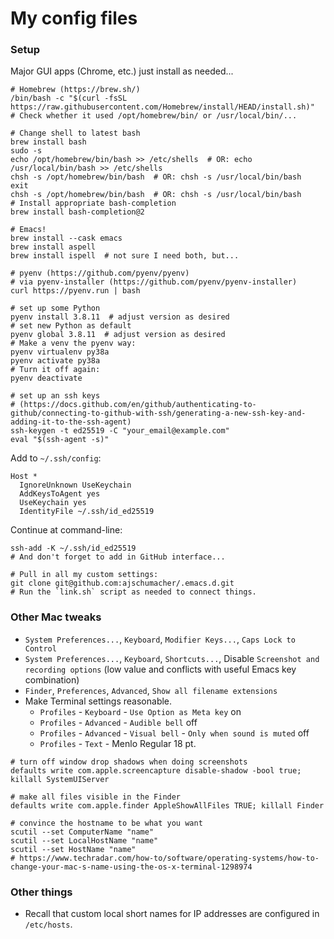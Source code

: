 # My config files


### Setup

Major GUI apps (Chrome, etc.) just install as needed...

```shell
# Homebrew (https://brew.sh/)
/bin/bash -c "$(curl -fsSL https://raw.githubusercontent.com/Homebrew/install/HEAD/install.sh)"
# Check whether it used /opt/homebrew/bin/ or /usr/local/bin/...

# Change shell to latest bash
brew install bash
sudo -s
echo /opt/homebrew/bin/bash >> /etc/shells  # OR: echo /usr/local/bin/bash >> /etc/shells
chsh -s /opt/homebrew/bin/bash  # OR: chsh -s /usr/local/bin/bash
exit
chsh -s /opt/homebrew/bin/bash  # OR: chsh -s /usr/local/bin/bash
# Install appropriate bash-completion
brew install bash-completion@2

# Emacs!
brew install --cask emacs
brew install aspell
brew install ispell  # not sure I need both, but...

# pyenv (https://github.com/pyenv/pyenv)
# via pyenv-installer (https://github.com/pyenv/pyenv-installer)
curl https://pyenv.run | bash

# set up some Python
pyenv install 3.8.11  # adjust version as desired
# set new Python as default
pyenv global 3.8.11  # adjust version as desired
# Make a venv the pyenv way:
pyenv virtualenv py38a
pyenv activate py38a
# Turn it off again:
pyenv deactivate

# set up an ssh keys
# (https://docs.github.com/en/github/authenticating-to-github/connecting-to-github-with-ssh/generating-a-new-ssh-key-and-adding-it-to-the-ssh-agent)
ssh-keygen -t ed25519 -C "your_email@example.com"
eval "$(ssh-agent -s)"
```

Add to `~/.ssh/config`:

```text
Host *
  IgnoreUnknown UseKeychain
  AddKeysToAgent yes
  UseKeychain yes
  IdentityFile ~/.ssh/id_ed25519
```

Continue at command-line:

```shell
ssh-add -K ~/.ssh/id_ed25519
# And don't forget to add in GitHub interface...

# Pull in all my custom settings:
git clone git@github.com:ajschumacher/.emacs.d.git
# Run the `link.sh` script as needed to connect things.
```


### Other Mac tweaks

 * `System Preferences...`, `Keyboard`, `Modifier Keys...`, `Caps Lock
   to Control`
 * `System Preferences...`, `Keyboard`, `Shortcuts...`, Disable
   `Screenshot and recording options` (low value and conflicts with
   useful Emacs key combination)
 * `Finder`, `Preferences`, `Advanced`, `Show all filename extensions`
 * Make Terminal settings reasonable.
     * `Profiles` - `Keyboard` - `Use Option as Meta key` on
     * `Profiles` - `Advanced` - `Audible bell` off
     * `Profiles` - `Advanced` - `Visual bell` - `Only when sound is muted` off
     * `Profiles` - `Text` - Menlo Regular 18 pt.

[in Finder preferences]: http://www.idownloadblog.com/2014/10/29/how-to-show-or-hide-filename-extensions-in-os-x-yosemite/

```
# turn off window drop shadows when doing screenshots
defaults write com.apple.screencapture disable-shadow -bool true; killall SystemUIServer

# make all files visible in the Finder
defaults write com.apple.finder AppleShowAllFiles TRUE; killall Finder

# convince the hostname to be what you want
scutil --set ComputerName "name"
scutil --set LocalHostName "name"
scutil --set HostName "name"
# https://www.techradar.com/how-to/software/operating-systems/how-to-change-your-mac-s-name-using-the-os-x-terminal-1298974
```


### Other things

 * Recall that custom local short names for IP addresses are
   configured in `/etc/hosts`.
